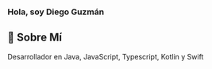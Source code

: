###  Hola, soy Diego Guzmán

## 🚀 Sobre Mí
Desarrollador en Java, JavaScript, Typescript, Kotlin y Swift 
